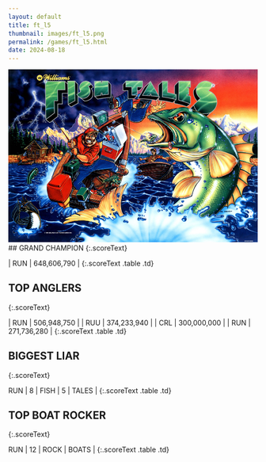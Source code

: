 ```yaml
---
layout: default
title: ft_l5
thumbnail: images/ft_l5.png
permalink: /games/ft_l5.html
date: 2024-08-18
---
```


<img src="../images/ft_l5.png" class="gameThumbnail img-fluid mx-auto align-middle">
## GRAND CHAMPION
{:.scoreText}

| RUN | 648,606,790 | 
{:.scoreText .table .td}

## TOP ANGLERS
{:.scoreText}

| RUN | 506,948,750 | 
| RUU | 374,233,940 | 
| CRL | 300,000,000 | 
| RUN | 271,736,280 | 
{:.scoreText .table .td}

## BIGGEST LIAR
{:.scoreText}

RUN
| 8 | FISH | 5 | TALES | 
{:.scoreText .table .td}

## TOP BOAT ROCKER
{:.scoreText}

RUN
| 12 | ROCK | BOATS | 
{:.scoreText .table .td}
